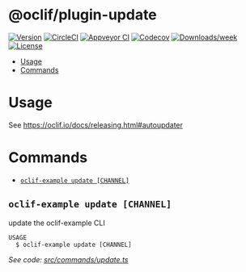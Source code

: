 @oclif/plugin-update
====================

[![Version](https://img.shields.io/npm/v/@oclif/plugin-update.svg)](https://npmjs.org/package/@oclif/plugin-update)
[![CircleCI](https://circleci.com/gh/oclif/plugin-update/tree/master.svg?style=shield)](https://circleci.com/gh/oclif/plugin-update/tree/master)
[![Appveyor CI](https://ci.appveyor.com/api/projects/status/github/oclif/plugin-update?branch=master&svg=true)](https://ci.appveyor.com/project/oclif/plugin-update/branch/master)
[![Codecov](https://codecov.io/gh/oclif/plugin-update/branch/master/graph/badge.svg)](https://codecov.io/gh/oclif/plugin-update)
[![Downloads/week](https://img.shields.io/npm/dw/@oclif/plugin-update.svg)](https://npmjs.org/package/@oclif/plugin-update)
[![License](https://img.shields.io/npm/l/@oclif/plugin-update.svg)](https://github.com/oclif/plugin-update/blob/master/package.json)

<!-- toc -->
* [Usage](#usage)
* [Commands](#commands)
<!-- tocstop -->
# Usage
See https://oclif.io/docs/releasing.html#autoupdater

# Commands
<!-- commands -->
* [`oclif-example update [CHANNEL]`](#oclif-example-update-channel)

## `oclif-example update [CHANNEL]`

update the oclif-example CLI

```
USAGE
  $ oclif-example update [CHANNEL]
```

_See code: [src/commands/update.ts](https://github.com/oclif/plugin-update/blob/v1.3.4/src/commands/update.ts)_
<!-- commandsstop -->
